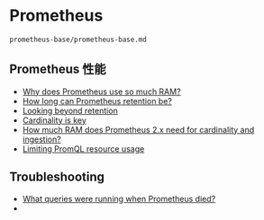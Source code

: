 # Prometheus

```{toctree}
prometheus-base/prometheus-base.md
```

## Prometheus 性能
 - [Why does Prometheus use so much RAM?](https://www.robustperception.io/why-does-prometheus-use-so-much-ram/)
 - [How long can Prometheus retention be?](https://www.robustperception.io/how-long-can-prometheus-retention-be/)
 - [Looking beyond retention](https://www.robustperception.io/looking-beyond-retention/)
 - [Cardinality is key](https://www.robustperception.io/cardinality-is-key/)
 - [How much RAM does Prometheus 2.x need for cardinality and ingestion?](https://www.robustperception.io/how-much-ram-does-prometheus-2-x-need-for-cardinality-and-ingestion/)
 - [Limiting PromQL resource usage](https://www.robustperception.io/limiting-promql-resource-usage/)

## Troubleshooting

 - [What queries were running when Prometheus died?](https://www.robustperception.io/what-queries-were-running-when-prometheus-died/)
 - 